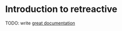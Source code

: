 # Introduction to retreactive

TODO: write [great documentation](http://jacobian.org/writing/what-to-write/)
